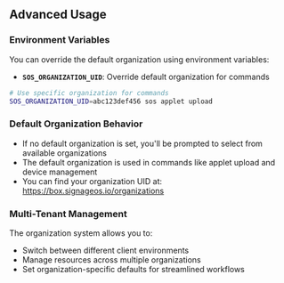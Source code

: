 ## Advanced Usage

### Environment Variables

You can override the default organization using environment variables:

- **`SOS_ORGANIZATION_UID`**: Override default organization for commands

```bash
# Use specific organization for commands
SOS_ORGANIZATION_UID=abc123def456 sos applet upload
```

### Default Organization Behavior

- If no default organization is set, you'll be prompted to select from available organizations
- The default organization is used in commands like applet upload and device management
- You can find your organization UID at: https://box.signageos.io/organizations

### Multi-Tenant Management

The organization system allows you to:
- Switch between different client environments
- Manage resources across multiple organizations
- Set organization-specific defaults for streamlined workflows
